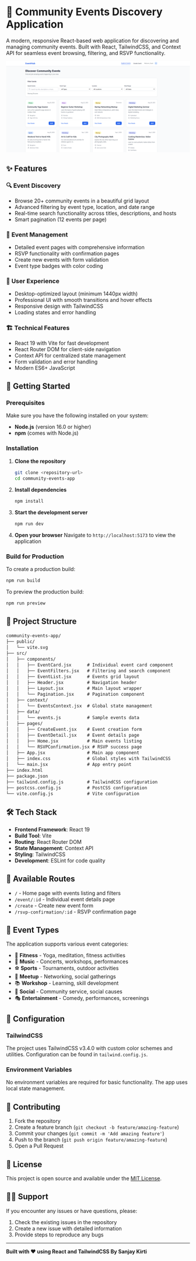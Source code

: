 # 🎉 Community Events Discovery Application

A modern, responsive React-based web application for discovering and managing community events. Built with React, TailwindCSS, and Context API for seamless event browsing, filtering, and RSVP functionality.

![Community Events App Screenshot](./screenshot.png)

## ✨ Features

### 🔍 **Event Discovery**
- Browse 20+ community events in a beautiful grid layout
- Advanced filtering by event type, location, and date range
- Real-time search functionality across titles, descriptions, and hosts
- Smart pagination (12 events per page)

### 🎯 **Event Management**
- Detailed event pages with comprehensive information
- RSVP functionality with confirmation pages
- Create new events with form validation
- Event type badges with color coding

### 🎨 **User Experience**
- Desktop-optimized layout (minimum 1440px width)
- Professional UI with smooth transitions and hover effects
- Responsive design with TailwindCSS
- Loading states and error handling

### 🏗️ **Technical Features**
- React 19 with Vite for fast development
- React Router DOM for client-side navigation
- Context API for centralized state management
- Form validation and error handling
- Modern ES6+ JavaScript

## 🚀 Getting Started

### Prerequisites

Make sure you have the following installed on your system:
- **Node.js** (version 16.0 or higher)
- **npm** (comes with Node.js)

### Installation

1. **Clone the repository**
   ```bash
   git clone <repository-url>
   cd community-events-app
   ```

2. **Install dependencies**
   ```bash
   npm install
   ```

3. **Start the development server**
   ```bash
   npm run dev
   ```

4. **Open your browser**
   Navigate to `http://localhost:5173` to view the application

### Build for Production

To create a production build:

```bash
npm run build
```

To preview the production build:

```bash
npm run preview
```

## 📁 Project Structure

```
community-events-app/
├── public/
│   └── vite.svg
├── src/
│   ├── components/
│   │   ├── EventCard.jsx      # Individual event card component
│   │   ├── EventFilters.jsx   # Filtering and search component
│   │   ├── EventList.jsx      # Events grid layout
│   │   ├── Header.jsx         # Navigation header
│   │   ├── Layout.jsx         # Main layout wrapper
│   │   └── Pagination.jsx     # Pagination component
│   ├── context/
│   │   └── EventsContext.jsx  # Global state management
│   ├── data/
│   │   └── events.js          # Sample events data
│   ├── pages/
│   │   ├── CreateEvent.jsx    # Event creation form
│   │   ├── EventDetail.jsx    # Event details page
│   │   ├── Home.jsx           # Main events listing
│   │   └── RSVPConfirmation.jsx # RSVP success page
│   ├── App.jsx                # Main app component
│   ├── index.css              # Global styles with TailwindCSS
│   └── main.jsx               # App entry point
├── index.html
├── package.json
├── tailwind.config.js         # TailwindCSS configuration
├── postcss.config.js          # PostCSS configuration
└── vite.config.js             # Vite configuration
```

## 🛠️ Tech Stack

- **Frontend Framework**: React 19
- **Build Tool**: Vite
- **Routing**: React Router DOM
- **State Management**: Context API
- **Styling**: TailwindCSS
- **Development**: ESLint for code quality

## 🎯 Available Routes

- `/` - Home page with events listing and filters
- `/event/:id` - Individual event details page
- `/create` - Create new event form
- `/rsvp-confirmation/:id` - RSVP confirmation page

## 🎨 Event Types

The application supports various event categories:
- 🏃 **Fitness** - Yoga, meditation, fitness activities
- 🎵 **Music** - Concerts, workshops, performances
- ⚽ **Sports** - Tournaments, outdoor activities
- 🤝 **Meetup** - Networking, social gatherings
- 📚 **Workshop** - Learning, skill development
- 🌟 **Social** - Community service, social causes
- 🎭 **Entertainment** - Comedy, performances, screenings

## 🔧 Configuration

### TailwindCSS
The project uses TailwindCSS v3.4.0 with custom color schemes and utilities. Configuration can be found in `tailwind.config.js`.

### Environment Variables
No environment variables are required for basic functionality. The app uses local state management.

## 🤝 Contributing

1. Fork the repository
2. Create a feature branch (`git checkout -b feature/amazing-feature`)
3. Commit your changes (`git commit -m 'Add amazing feature'`)
4. Push to the branch (`git push origin feature/amazing-feature`)
5. Open a Pull Request

## 📝 License

This project is open source and available under the [MIT License](LICENSE).

## 🙋‍♂️ Support

If you encounter any issues or have questions, please:
1. Check the existing issues in the repository
2. Create a new issue with detailed information
3. Provide steps to reproduce any bugs

---

**Built with ❤️ using React and TailwindCSS By Sanjay Kirti**
